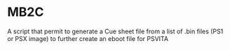 # MB2C
A script that permit to generate a Cue sheet file from a list of .bin files (PS1 or PSX image) to further create an eboot file for PSVITA
